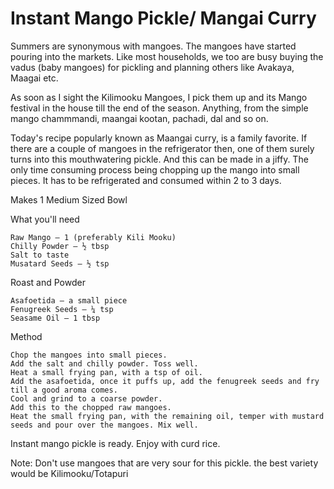#  Instant Mango Pickle/ Mangai Curry



Summers are synonymous with mangoes. The mangoes have started pouring into the markets. Like most households, we too are busy buying the vadus (baby mangoes) for pickling and planning others like Avakaya, Maagai etc. 

As soon as I sight the Kilimooku Mangoes, I pick them up and its Mango festival in the house till the end of the season. Anything, from the simple mango chammmandi, maangai kootan, pachadi, dal and so on.

Today's recipe popularly known as Maangai curry, is a family favorite. If there are a couple of mangoes in the refrigerator then, one of them surely turns into this mouthwatering pickle. 
And this can be made in a jiffy. The only time consuming process being chopping up the mango into small pieces. It has to be refrigerated and consumed within 2 to 3 days.





Makes 1 Medium Sized Bowl

What you'll need

    Raw Mango – 1 (preferably Kili Mooku)
    Chilly Powder – ½ tbsp
    Salt to taste
    Musatard Seeds – ½ tsp


Roast and Powder

    Asafoetida – a small piece
    Fenugreek Seeds – ¼ tsp
    Seasame Oil – 1 tbsp




Method

    Chop the mangoes into small pieces.
    Add the salt and chilly powder. Toss well.
    Heat a small frying pan, with a tsp of oil.
    Add the asafoetida, once it puffs up, add the fenugreek seeds and fry till a good aroma comes.
    Cool and grind to a coarse powder.
    Add this to the chopped raw mangoes.
    Heat the small frying pan, with the remaining oil, temper with mustard seeds and pour over the mangoes. Mix well.




Instant mango pickle is ready. Enjoy with curd rice.

Note: Don't use mangoes that are very sour for this pickle. the best variety would be Kilimooku/Totapuri